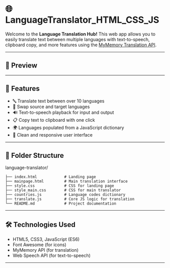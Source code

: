# 🌐 LanguageTranslator_HTML_CSS_JS
Welcome to the **Language Translation Hub!** This web app allows you to easily translate text between multiple languages with text-to-speech, clipboard copy, and more features using the [MyMemory Translation API](https://mymemory.translated.net/).

---

## 📸 Preview


---

## 🚀 Features
- 🔤 Translate text between over 10 languages
- 🔁 Swap source and target languages
- 🔊 Text-to-speech playback for input and output
- 📋 Copy text to clipboard with one click
- 🌍 Languages populated from a JavaScript dictionary
- 🎨 Clean and responsive user interface

---

## 📂 Folder Structure
language-translator/
```
├── index.html            # Landing page
├── mainpage.html         # Main translation interface
├── style.css             # CSS for landing page
├── style_main.css        # CSS for main translator
├── countries.js          # Language codes dictionary
├── translate.js          # Core JS logic for translation
└── README.md             # Project documentation
```

---

## 🛠️ Technologies Used
- HTML5, CSS3, JavaScript (ES6)
- Font Awesome (for icons)
- MyMemory API (for translation)
- Web Speech API (for text-to-speech)

---
